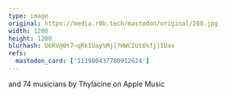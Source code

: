 ```yaml
---
type: image
original: https://media.r0b.tech/mastodon/original/268.jpg
width: 1200
height: 1200
blurhash: U6RV@0t7~qRkIUay%Mj[?HWCIUt6%fj]IUax
refs:
  mastodon_card: ['111980437780912624']
---
```


and 74 musicians by Thylacine on Apple Music

